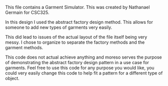 This file contains a Garment Simulator. This was created by Nathanael Germain for CSC325.

In this design I used the abstract factory design method. This allows for someone to add new types of garments very easily.

This did lead to issues of the actual layout of the file itself being very messy. I chose to organize to separate the factory methods and the garment methods.

This code does not actual achieve anything and moreso serves the purpose of demonstrating the abstract factory design pattern in a use case for garments. Feel free to use this code for any purpose you would like, you could very easily change this code to help fit a pattern for a different type of object.
